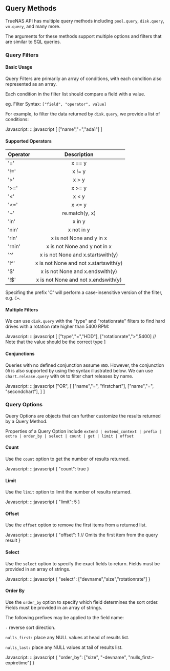## Query Methods

TrueNAS API has multiple query methods including `pool.query`, `disk.query`, `vm.query`, and many more.

The arguments for these methods support multiple options and filters that are similar to SQL queries.

### Query Filters

#### Basic Usage

Query Filters are primarily an array of conditions, with each condition also represented as an array.

Each condition in the filter list should compare a field with a value.

eg. Filter Syntax: `["field", "operator", value]` 

For example, to filter the data returned by `disk.query`, we provide a list of conditions:

Javascript:
    :::javascript
    [
      ["name","=","ada1"] 
    ]


#### Supported Operators
| Operator       | Description     |
| :------------- | :----------: |
| '=' |  x == y |
| '!=' |  x != y |
| '>' |  x > y |
| '>=' |  x >= y |
| '<' |  x < y |
| '<=' |  x <= y |
| '~' |  re.match(y, x) |
| 'in' |  x in y |
| 'nin' |  x not in y |
| 'rin' |  x is not None and y in x |
| 'rnin' |  x is not None and y not in x |
| '^' |  x is not None and x.startswith(y) |
| '!^' |  x is not None and not x.startswith(y) |
| '$' |  x is not None and x.endswith(y) |
| '!$' |  x is not None and not x.endswith(y) |

Specifing the prefix 'C' will perform a case-insensitive version of the filter, e.g. `C=`.

#### Multiple Filters

We can use `disk.query` with the "type" and "rotationrate" filters to find hard drives with a rotation rate higher than 5400 RPM:

Javascript:
    :::javascript
    [
      ["type","=","HDD"],
      ["rotationrate",">",5400] // Note that the value should be the correct type
    ]


#### Conjunctions

Queries with no defined conjunction assume `AND`. However, the conjunction `OR` is also supported by using the syntax illustrated below. We can use `chart.release.query` with `OR` to filter chart releases by name.

Javascript:
    :::javascript
    ["OR", 
      [
        ["name","=", "firstchart"],
        ["name","=", "secondchart"],
      ]
    ]


### Query Options

Query Options are objects that can further customize the results returned by a Query Method.

Properties of a Query Option include `extend | extend_context | prefix | extra | order_by | select | count | get | limit | offset`

#### Count

Use the `count` option to get the number of results returned.

Javascript:
    :::javascript
    {
      "count": true
    }


#### Limit

Use the `limit` option to limit the number of results returned.

Javascript:
    :::javascript
    {
      "limit": 5
    }


#### Offset

Use the `offset` option to remove the first items from a returned list.

Javascript:
    :::javascript
    {
      "offset": 1 // Omits the first item from the query result
    }


#### Select

Use the `select` option to specify the exact fields to return. Fields must be provided in an array of strings.

Javascript:
    :::javascript
    {
      "select": ["devname","size","rotationrate"]
    }


#### Order By

Use the `order_by` option to specify which field determines the sort order. Fields must be provided in an
array of strings.

The following prefixes may be applied to the field name:

`-` reverse sort direction.

`nulls_first:` place any NULL values at head of results list.

`nulls_last:` place any NULL values at tail of results list.

Javascript:
    :::javascript
    {
      "order_by": ["size", "-devname", "nulls_first:-expiretime"]
    }



    




